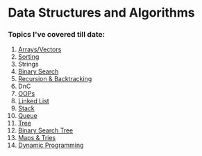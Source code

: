 # Data Structures and Algorithms

### Topics I've covered till date:
1. [Arrays/Vectors](https://github.com/riyasachdeva04/dsa/tree/main/dsa/arrays)
2. [Sorting](https://github.com/riyasachdeva04/dsa/tree/main/dsa/sorting)
3. Strings
4. [Binary Search](https://github.com/riyasachdeva04/dsa/tree/main/dsa/binary-search%20%26%20sorting/BS1%20Cods)
5. [Recursion & Backtracking](https://github.com/riyasachdeva04/dsa/tree/main/dsa/reccursion)
6. DnC
7. [OOPs](https://github.com/riyasachdeva04/dsa/tree/main/dsa/oops)
8. [Linked List](https://github.com/riyasachdeva04/dsa/tree/main/dsa/linked%20list)
9. [Stack](https://github.com/riyasachdeva04/dsa/tree/main/dsa/stack)
10. [Queue](https://github.com/riyasachdeva04/dsa/tree/main/dsa/queue)
11. [Tree](https://github.com/riyasachdeva04/dsa/tree/main/dsa/tree)
12. [Binary Search Tree](https://github.com/riyasachdeva04/dsa/tree/main/dsa/binary%20search%20tree)
13. [Maps & Tries](https://github.com/riyasachdeva04/dsa/tree/main/dsa/Maps%20%26%20Tries)
14. [Dynamic Programming](https://github.com/riyasachdeva04/dsa/tree/main/dsa/DP)
